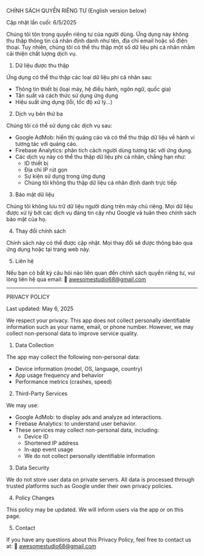 CHÍNH SÁCH QUYỀN RIÊNG TƯ (English version below)

Cập nhật lần cuối: 6/5/2025

Chúng tôi tôn trọng quyền riêng tư của người dùng. Ứng dụng này không thu thập thông tin cá nhân định danh như tên, địa chỉ email hoặc số điện thoại. Tuy nhiên, chúng tôi có thể thu thập một số dữ liệu phi cá nhân nhằm cải thiện chất lượng dịch vụ.

1. Dữ liệu được thu thập

Ứng dụng có thể thu thập các loại dữ liệu phi cá nhân sau:
- Thông tin thiết bị (loại máy, hệ điều hành, ngôn ngữ, quốc gia)
- Tần suất và cách thức sử dụng ứng dụng
- Hiệu suất ứng dụng (lỗi, tốc độ xử lý...)

2. Dịch vụ bên thứ ba

Chúng tôi có thể sử dụng các dịch vụ sau:
- Google AdMob: hiển thị quảng cáo và có thể thu thập dữ liệu về hành vi tương tác với quảng cáo.
- Firebase Analytics: phân tích cách người dùng tương tác với ứng dụng.
- Các dịch vụ này có thể thu thập dữ liệu phi cá nhân, chẳng hạn như:
  - ID thiết bị
  - Địa chỉ IP rút gọn
  - Sự kiện sử dụng trong ứng dụng
  - Chúng tôi không thu thập dữ liệu cá nhân định danh trực tiếp

3. Bảo mật dữ liệu

Chúng tôi không lưu trữ dữ liệu người dùng trên máy chủ riêng. Mọi dữ liệu được xử lý bởi các dịch vụ đáng tin cậy như Google và tuân theo chính sách bảo mật của họ.

4. Thay đổi chính sách

Chính sách này có thể được cập nhật. Mọi thay đổi sẽ được thông báo qua ứng dụng hoặc tại trang web này.

5. Liên hệ

Nếu bạn có bất kỳ câu hỏi nào liên quan đến chính sách quyền riêng tư, vui lòng liên hệ qua email:
📧 awesomestudio68@gmail.com

---

PRIVACY POLICY

Last updated: May 6, 2025

We respect your privacy. This app does not collect personally identifiable information such as your name, email, or phone number. However, we may collect non-personal data to improve service quality.

1. Data Collection

The app may collect the following non-personal data:
- Device information (model, OS, language, country)
- App usage frequency and behavior
- Performance metrics (crashes, speed)

2. Third-Party Services

We may use:
- Google AdMob: to display ads and analyze ad interactions.
- Firebase Analytics: to understand user behavior.
- These services may collect non-personal data, including:
  - Device ID
  - Shortened IP address
  - In-app event usage
  - We do not collect personally identifiable information

3. Data Security

We do not store user data on private servers. All data is processed through trusted platforms such as Google under their own privacy policies.

4. Policy Changes

This policy may be updated. We will inform users via the app or on this page.

5. Contact

If you have any questions about this Privacy Policy, feel free to contact us at:
📧 awesomestudio68@gmail.com

